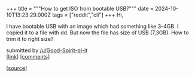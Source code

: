 +++
title = """How to get ISO from bootable USB?"""
date = 2024-10-10T13:23:29.000Z
tags = ["reddit","cli"]
+++
Hi,

I have bootable USB with an image which had something like 3-4GB. I copied it to a file with dd. But now the file has size of USB (7,3GB). How to trim it to right size?

submitted by [/u/Good-Spirit-pl-it](https://www.reddit.com/user/Good-Spirit-pl-it)  
[\[link\]](https://www.reddit.com/r/commandline/comments/1g0ipzb/how_to_get_iso_from_bootable_usb/) [\[comments\]](https://www.reddit.com/r/commandline/comments/1g0ipzb/how_to_get_iso_from_bootable_usb/)

[[source]](https://www.reddit.com/r/commandline/comments/1g0ipzb/how_to_get_iso_from_bootable_usb/)
